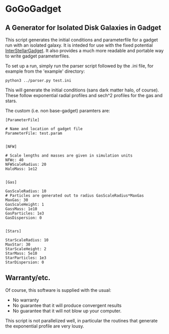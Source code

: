 GoGoGadget
============

A Generator for Isolated Disk Galaxies in Gadget
------------------------------------------------

This script generates the initial conditions and parameterfile for a gadget run with an isolated galaxy. It is inteded for use with the fixed potential [InterStellarGadget](https://github.com/JBorrow/InterStellarGadget). It also provides a much more readable and portable way to write gadget parameterfiles.

To set up a run, simply run the parser script followed by the .ini file, for example from the 'example' directory:
```
python3 ../parser.py test.ini
```
This will generate the initial conditions (sans dark matter halo, of course). These follow exponential radial profiles and sech^2 profiles for the gas and stars.

The custom (i.e. non base-gadget) paramters are:
```
[ParameterFile]

# Name and location of gadget file
ParameterFile: test.param


[NFW]

# Scale lengths and masses are given in simulation units
NFWc: 40
NFWScaleRadius: 20
HaloMass: 1e12


[Gas]

GasScaleRadius: 10
# Particles are generated out to radius GasScaleRadius*MaxGas
MaxGas: 30
GasScaleHeight: 1
GassMass: 1e10
GasParticles: 1e3
GasDispersion: 0


[Stars]

StarScaleRadius: 10
MaxStar: 30
StarScaleHeight: 2
StarMass: 5e10
StarParticles: 1e3
StarDispersion: 0
```

Warranty/etc.
-------------

Of course, this software is supplied with the usual:

+ No warranty
+ No guarantee that it will produce convergent results
+ No guarantee that it will not blow up your computer.

This script is not parallelized well, in particular the routines that generate the exponential profile are very lousy.
